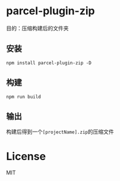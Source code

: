 # parcel-plugin-zip
目的：压缩构建后的文件夹

## 安装

```
npm install parcel-plugin-zip -D
```

## 构建

```
npm run build
```

## 输出

构建后得到一个`[projectName].zip`的压缩文件

License
========

MIT



